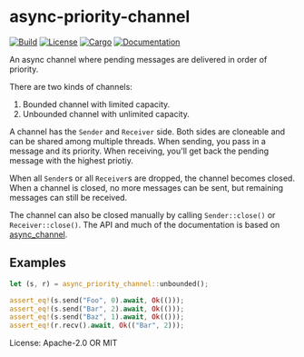 # async-priority-channel

[![Build](https://github.com/rmcgibbo/async-priority-channel/workflows/Build%20and%20test/badge.svg)](
https://github.com/rmcgibbo/async-priority-channel/actions)
[![License](https://img.shields.io/badge/license-Apache--2.0_OR_MIT-blue.svg)](
https://github.com/rmcgibbo/async-priority-channel/)
[![Cargo](https://img.shields.io/crates/v/async-priority-channel.svg)](
https://crates.io/crates/async-priority-channel)
[![Documentation](https://docs.rs/async-priority-channel/badge.svg)](
https://docs.rs/async-priority-channel)

An async channel where pending messages are delivered in order of priority.

There are two kinds of channels:

1. Bounded channel with limited capacity.
2. Unbounded channel with unlimited capacity.

A channel has the `Sender` and `Receiver` side. Both sides are cloneable and can be shared
among multiple threads. When sending, you pass in a message and its priority. When receiving,
you'll get back the pending message with the highest priotiy.

When all `Sender`s or all `Receiver`s are dropped, the channel becomes closed. When a
channel is closed, no more messages can be sent, but remaining messages can still be received.

The channel can also be closed manually by calling `Sender::close()` or
`Receiver::close()`. The API and much of the documentation is based on  [async_channel](https://docs.rs/async-channel/1.6.1/async_channel/).

## Examples

```rust
let (s, r) = async_priority_channel::unbounded();

assert_eq!(s.send("Foo", 0).await, Ok(()));
assert_eq!(s.send("Bar", 2).await, Ok(()));
assert_eq!(s.send("Baz", 1).await, Ok(()));
assert_eq!(r.recv().await, Ok(("Bar", 2)));
```

License: Apache-2.0 OR MIT
